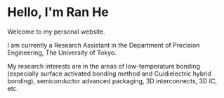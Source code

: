 # Hello, I'm Ran He

Welcome to my personal website.

I am currently a Research Assistant in the Department of Precision Engineering, The University of Tokyo.

My research interests are in the areas of low-temperature bonding \(especially surface activated bonding method and Cu/dielectric hybrid bonding\),  semiconductor advanced packaging, 3D interconnects, 3D IC, etc.

